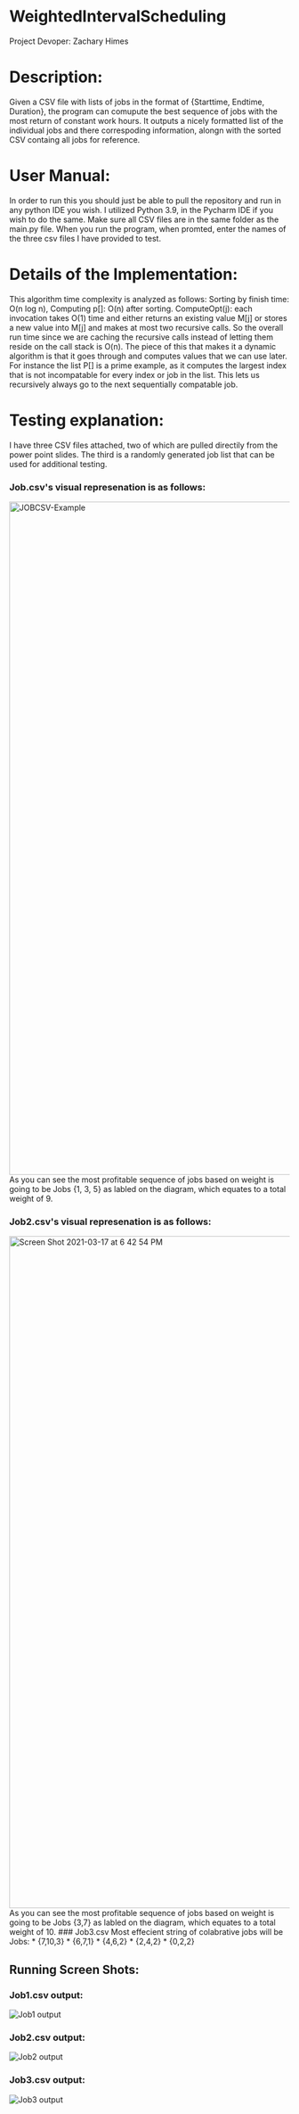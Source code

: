 # WeightedIntervalScheduling
 Project Devoper: Zachary Himes
 
 # Description:  
 Given a CSV file with lists of jobs in the format of {Starttime, Endtime, Duration}, the program can comupute the best sequence of jobs with the most return of constant work hours. It outputs a nicely formatted list of the individual jobs and there correspoding information, alongn with the sorted CSV containg all jobs for reference. 
 
 # User Manual:
 In order to run this you should just be able to pull the repository and run in any python IDE you wish. I utilized Python 3.9, in the Pycharm IDE if you wish to do the same. Make sure all CSV files are in the same folder as the main.py file. When you run the program, when promted, enter the names of the three csv files I have provided to test. 
 
 # Details of the Implementation:
This algorithm time complexity is analyzed as follows: Sorting by finish time:  O(n log n), Computing p[]:  O(n) after sorting. ComputeOpt(j):  each invocation takes O(1) time and either returns an existing value M[j] or stores a new value into M[j] and makes at most two recursive calls. So the overall run time since we are caching the recursive calls instead of letting them reside on the call stack is O(n). The piece of this that makes it a dynamic algorithm is that it goes through and computes values that we can use later. For instance the list P[] is a prime example, as it computes the largest index that is not incompatable for every index or job in the list. This lets us recursively always go to the next sequentially compatable job.

# Testing explanation:
 I have three CSV files attached, two of which are pulled directily from the power point slides. The third is a randomly generated job list that can be used for additional testing.  
 ### Job.csv's visual represenation is as follows:
 <img width="1208" alt="JOBCSV-Example" src="https://user-images.githubusercontent.com/48925673/111559840-8005e180-874e-11eb-817c-640b263c30b1.png">  
As you can see the most profitable sequence of jobs based on weight is going to be Jobs {1, 3, 5} as labled on the diagram, which equates to a total weight of 9.

### Job2.csv's visual represenation is as follows:
<img width="1206" alt="Screen Shot 2021-03-17 at 6 42 54 PM" src="https://user-images.githubusercontent.com/48925673/111560850-a7f64480-8750-11eb-87ae-083ea09581c6.png">
As you can see the most profitable sequence of jobs based on weight is going to be Jobs {3,7} as labled on the diagram, which equates to a total weight of 10.  
### Job3.csv  
Most effecient string of colabrative jobs will be Jobs:  
* {7,10,3}   
* {6,7,1}   
* {4,6,2}   
* {2,4,2}   
* {0,2,2}  

## Running Screen Shots:  
### Job1.csv output:
![Job1 output](https://user-images.githubusercontent.com/48925673/111563800-e04c5180-8755-11eb-9352-d48abcd25ec6.png)
### Job2.csv output:
![Job2 output](https://user-images.githubusercontent.com/48925673/111563879-040f9780-8756-11eb-8a8d-ec365dc0333b.png)
### Job3.csv output:
![Job3 output](https://user-images.githubusercontent.com/48925673/111563911-138ee080-8756-11eb-9c48-ced9af07ee0d.png)

